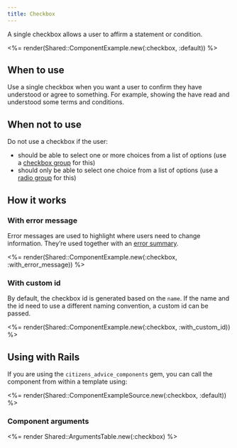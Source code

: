 ```yaml
---
title: Checkbox
---
```


A single checkbox allows a user to affirm a statement or condition.

<%= render(Shared::ComponentExample.new(:checkbox, :default)) %>

## When to use

Use a single checkbox when you want a user to confirm they have understood or agree to something. For example, showing the have read and understood some terms and conditions.

## When not to use

Do not use a checkbox if the user:

- should be able to select one or more choices from a list of options (use a [checkbox group](/components/checkbox-group) for this)
- should only be able to select one choice from a list of options (use a [radio group](/components/radio-group) for this)

## How it works

### With error message

Error messages are used to highlight where users need to change information. They’re used together with an [error summary](/components/error-summary).

<%= render(Shared::ComponentExample.new(:checkbox, :with_error_message)) %>

### With custom id

By default, the checkbox id is generated based on the `name`. If the name and the id need to use a different naming convention, a custom id can be passed.

<%= render(Shared::ComponentExample.new(:checkbox, :with_custom_id)) %>

## Using with Rails

If you are using the `citizens_advice_components` gem, you can call the component from within a template using:

<%= render(Shared::ComponentExampleSource.new(:checkbox, :default)) %>

### Component arguments

<%= render Shared::ArgumentsTable.new(:checkbox) %>
